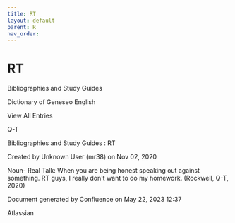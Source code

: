 ```yaml
---
title: RT
layout: default
parent: R
nav_order:
---
```


# RT

Bibliographies and Study Guides

Dictionary of Geneseo English

View All Entries

Q-T

Bibliographies and Study Guides : RT

Created by  Unknown User (mr38) on Nov 02, 2020

Noun- Real Talk: When you are being honest speaking out against something. RT guys, I really don't want to do my homework. (Rockwell, Q-T, 2020)

Document generated by Confluence on May 22, 2023 12:37

Atlassian
